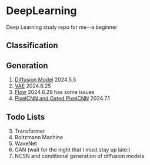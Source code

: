 # DeepLearning
Deep Learning study repo for me--a beginner

## Classification


## Generation
1. [Diffusion Model](./DDPM/note.md) 2024.5.5
2. [VAE](./VAE/note.md) 2024.6.25
3. [Flow](./Flow/note.md) 2024.6.29 has some issues
4. [PixelCNN and Gated PixelCNN](./PixelCNN/note.md) 2024.7.1

## Todo Lists
3. Transformer
4. Boltzmann Machine
5. WaveNet
6. GAN (wait for the night that I must stay up late:)
7. NCSN and conditional generation of diffusion models